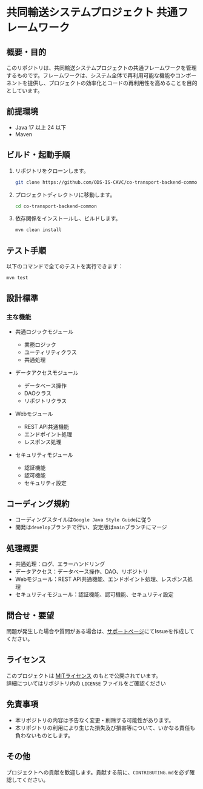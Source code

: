 # 共同輸送システムプロジェクト 共通フレームワーク

## 概要・目的
このリポジトリは、共同輸送システムプロジェクトの共通フレームワークを管理するものです。フレームワークは、システム全体で再利用可能な機能やコンポーネントを提供し、プロジェクトの効率化とコードの再利用性を高めることを目的としています。

## 前提環境
- Java 17 以上 24 以下
- Maven

## ビルド・起動手順
1. リポジトリをクローンします。
    ```bash
    git clone https://github.com/ODS-IS-CAVC/co-transport-backend-common.git
    ```
2. プロジェクトディレクトリに移動します。
    ```bash
    cd co-transport-backend-common
    ```
3. 依存関係をインストールし、ビルドします。
    ```bash
    mvn clean install
    ```

## テスト手順
以下のコマンドで全てのテストを実行できます：
```bash
mvn test
```

## 設計標準
### 主な機能
- 共通ロジックモジュール
  - 業務ロジック
  - ユーティリティクラス
  - 共通処理

- データアクセスモジュール
  - データベース操作
  - DAOクラス
  - リポジトリクラス

- Webモジュール
  - REST API共通機能
  - エンドポイント処理
  - レスポンス処理

- セキュリティモジュール
  - 認証機能
  - 認可機能
  - セキュリティ設定

## コーディング規約
- コーディングスタイルは`Google Java Style Guide`に従う
- 開発は`develop`ブランチで行い、安定版は`main`ブランチにマージ

## 処理概要
- 共通処理：ログ、エラーハンドリング
- データアクセス：データベース操作、DAO、リポジトリ
- Webモジュール：REST API共通機能、エンドポイント処理、レスポンス処理
- セキュリティモジュール：認証機能、認可機能、セキュリティ設定

## 問合せ・要望
問題が発生した場合や質問がある場合は、[サポートページ](https://github.com/ODS-IS-CAVC/co-transport-backend-common/issues)にてIssueを作成してください。

## ライセンス
このプロジェクトは [MITライセンス](LICENSE.txt) のもとで公開されています。  
詳細についてはリポジトリ内の `LICENSE` ファイルをご確認ください

## 免責事項
- 本リポジトリの内容は予告なく変更・削除する可能性があります。
- 本リポジトリの利用により生じた損失及び損害等について、いかなる責任も負わないものとします。

## その他
プロジェクトへの貢献を歓迎します。貢献する前に、`CONTRIBUTING.md`を必ず確認してください。
